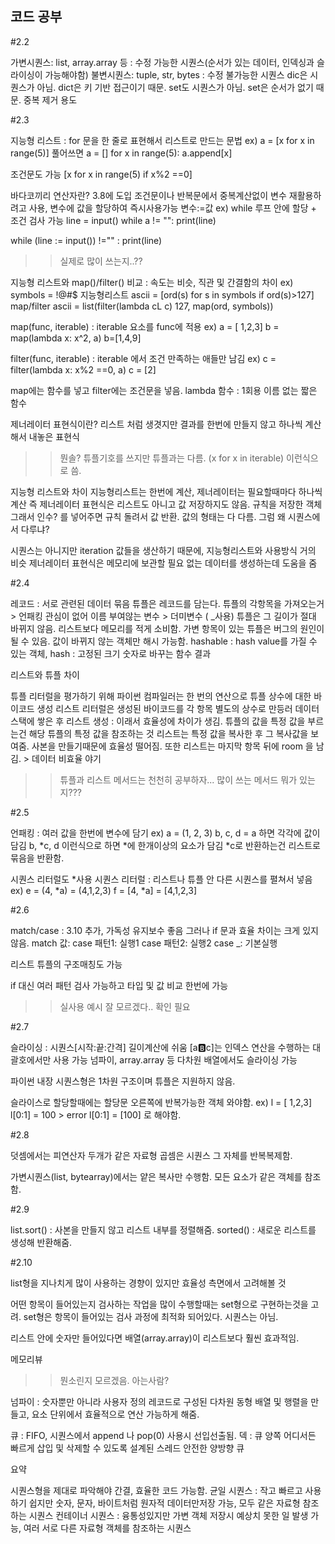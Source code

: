## 코드 공부

#2.2

가변시퀀스: list, array.array 등
: 수정 가능한 시퀀스(순서가 있는 데이터, 인덱싱과 슬라이싱이 가능해야함)
불변시퀀스: tuple, str, bytes
: 수정 불가능한 시퀀스
dic은 시퀀스가 아님. dict은 키 기반 접근이기 때문.
set도 시퀀스가 아님. set은 순서가 없기 때문. 중복 제거 용도

#2.3

지능형 리스트 : for 문을 한 줄로 표현해서 리스트로 만드는 문법
ex)
a = [x for x in range(5)]
풀어쓰면
a = []
for x in range(5):
    a.append[x]

조건문도 가능
[x for x in range(5) if x%2 ==0]

바다코끼리 연산자란? 3.8에 도입
조건문이나 반복문에서 중복계산없이 변수 재활용하려고 사용, 변수에 값을 할당하여 즉시사용가능
변수:=값
ex)
while 루프 안에 할당 + 조건 검사 가능
line = input()
while a != "":
    print(line)

while (line := input()) !="" :
    print(line)
>>실제로 많이 쓰는지..??

지능형 리스트와 map()/filter() 비교 : 속도는 비슷, 직관 및 간결함의 차이
ex)
symbols = !@#$
지능형리스트
ascii = [ord(s) for s in symbols if ord(s)>127]
map/filter
ascii = list(filter(lambda cL c) 127, map(ord, symbols))

map(func, iterable) : iterable 요소를 func에 적용
ex)
a = [ 1,2,3]
b = map(lambda x: x^2, a)
b=[1,4,9]

filter(func, iterable) : iterable 에서 조건 만족하는 애들만 남김
ex)
c = filter(lambda x: x%2 ==0, a)
c = [2]

map에는 함수를 넣고 filter에는 조건문을 넣음.
lambda 함수 : 1회용 이름 없는 짧은 함수

제너레이터 표현식이란?
리스트 처럼 생겻지만 결과를 한번에 만들지 않고 하나씩 계산해서 내놓은 표현식
>>뭔솔?
튜플기호를 쓰지만 튜플과는 다름.
(x for x in iterable) 이런식으로 씀.

지능형 리스트와 []() 차이
지능형리스트는 한번에 계산, 제너레이터는 필요할때마다 하나씩 계산
즉 제너레이터 표현식은 리스트도 아니고 값 저장하지도 않음. 규칙을 저장한 객체
그래서 인수? 를 넣어주면 규칙 돌려서 값 반환.
값의 형태는 다 다름. 그럼 왜 시퀀스에서 다루냐?

시퀀스는 아니지만 iteration 값들을 생산하기 때문에, 지능형리스트와 사용방식 거의 비슷
제너레이터 표현식은 메모리에 보관할 필요 없는 데이터를 생성하는데 도움을 줌

#2.4

레코드 : 서로 관련된 데이터 묶음
튜플은 레코드를 담는다.
튜플의 각항목을 가져오는거 > 언패킹
관심이 없어 이름 부여않는 변수 > 더미변수 ( _사용)
튜플은 그 길이가 절대 바뀌지 않음.
리스트보다 메모리를 적게 소비함.
가변 항목이 있는 튜플은 버그의 원인이 될 수 있음.
값이 바뀌지 않는 객체만 해시 가능함.
hashable : hash value를 가질 수 있는 객체, hash : 고정된 크기 숫자로 바꾸는 함수 결과

리스트와 튜플 차이

튜플 리터럴을 평가하기 위해 파이썬 컴파일러는 한 번의 연산으로 튜플 상수에 대한 바이코드 생성
리스트 리터럴은 생성된 바이코드를 각 항목 별도의 상수로 만등러 데이터 스택에 쌓은 후 리스트 생성
: 이래서 효율성에 차이가 생김.
튜플의 값을 특정 값을 부르는건 해당 튜플의 특정 값을 참조하는 것
리스트는 특정 값을 복사한 후 그 복사값을 보여줌. 사본을 만들기때문에 효율성 떨어짐.
또한 리스트는 마지막 항목 뒤에 room 을 남김. > 데이터 비효율 야기

>>튜플과 리스트 메서드는 천천히 공부하자... 많이 쓰는 메서드 뭐가 있는지???

#2.5

언패킹 : 여러 값을 한번에 변수에 담기
ex)
a = (1, 2, 3)
b, c, d = a 하면 각각에 값이 담김
b, *c, d 이런식으로 하면 *에 한개이상의 요소가 담김
*c로 반환하는건 리스트로 묶음을 반환함.

시퀀스 리터럴도 *사용
시퀀스 리터럴 : 리스트나 튜플 안 다른 시퀀스를 펼쳐서 넣음
ex) 
e = (4, *a) = (4,1,2,3)
f = [4, *a] = [4,1,2,3]

#2.6

match/case : 3.10 추가, 가독성 유지보수 좋음
그러나 if 문과 효율 차이는 크게 있지 않음.
match 값:
    case 패턴1:
        실행1
    case 패턴2:
        실행2
    case _:
        기본실행

리스트 튜플의 구조매칭도 가능

if 대신 여러 패턴 검사 가능하고 타입 및 값 비교 한번에 가능

>>실사용 예시 잘 모르겠다.. 확인 필요

#2.7

슬라이싱 : 시퀀스[시작:끝:간격]
길이계산에 쉬움
[a:b:c]는 인덱스 연산을 수행하는 대괄호에서만 사용 가능
넘파이, array.array 등 다차원 배열에서도 슬라이싱 가능

파이썬 내장 시퀀스형은 1차원 구조이며 튜플은 지원하지 않음.

슬라이스로 할당할때에는 할당문 오른쪽에 반복가능한 객체 와야함.
ex)
l = [ 1,2,3]
l[0:1] = 100 > error
l[0:1] = [100] 로 해야함.

#2.8

덧셈에서는 피연산자 두개가 같은 자료형
곱셈은 시퀀스 그 자체를 반복복제함.

가변시퀀스(list, bytearray)에서는 얕은 복사만 수행함.
모든 요소가 같은 객체를 참조함.

#2.9

list.sort() : 사본을 만들지 않고 리스트 내부를 정렬해줌.
sorted() : 새로운 리스트를 생성해 반환해줌.

#2.10

list형을 지나치게 많이 사용하는 경향이 있지만 효율성 측면에서 고려해볼 것

어떤 항목이 들어있는지 검사하는 작업을 많이 수행할때는 set형으로 구현하는것을 고려.
set형은 항목이 들어있는 검사 과정에 최적화 되어있다.
시퀀스는 아님.

리스트 안에 숫자만 들어있다면 배열(array.array)이 리스트보다 훨씬 효과적임.

메모리뷰
>>뭔소린지 모르겠음. 아는사람?

넘파이 : 숫자뿐만 아니라 사용자 정의 레코드로 구성된 다차원 동형 배열 및 행렬을 만들고, 요소 단위에서 효율적으로 연산 가능하게 해줌.

큐 : FIFO, 시퀀스에서 append 나 pop(0) 사용시 선입선출됨.
덱 : 큐 양쪽 어디서든 빠르게 삽입 및 삭제할 수 있도록 설계된 스레드 안전한 양방향 큐

요약

시퀀스형을 제대로 파악해야 간결, 효율한 코드 가능함.
균일 시퀀스 : 작고 빠르고 사용하기 쉽지만 숫자, 문자, 바이트처럼 원자적 데이터만저장 가능, 모두 같은 자료형 참조하는 시퀀스
컨테이너 시퀀스 : 융통성있지만 가변 객체 저장시 예상치 못한 일 발생 가능, 여러 서로 다른 자료형 객체를 참조하는 시퀀스